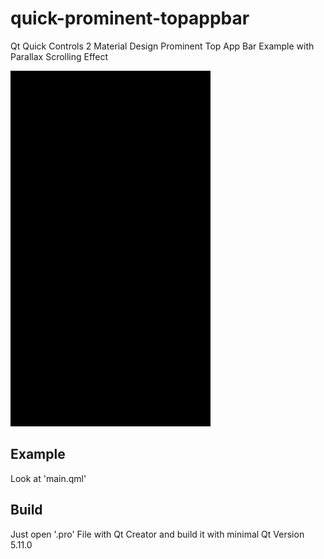 # quick-prominent-topappbar
Qt Quick Controls 2 Material Design Prominent Top App Bar Example with Parallax Scrolling Effect

![Output Gif](prominent_apptopbar_example.gif)

## Example
Look at 'main.qml'

## Build
Just open '.pro' File with Qt Creator and build it with minimal Qt Version 5.11.0
